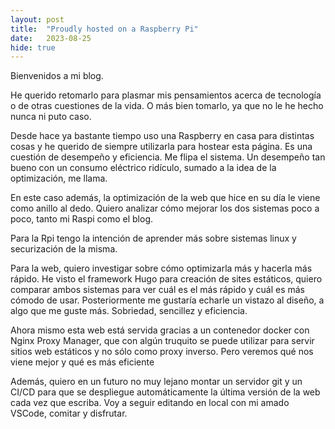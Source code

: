 ```yaml
---
layout: post
title:  "Proudly hosted on a Raspberry Pi"
date:   2023-08-25
hide: true
---
```


Bienvenidos a mi blog.

He querido retomarlo para plasmar mis pensamientos acerca de tecnología o de otras cuestiones de la vida. O más bien tomarlo, ya que no le he hecho nunca ni puto caso.

Desde hace ya bastante tiempo uso una Raspberry en casa para distintas cosas y he querido de siempre utilizarla para hostear esta página. Es una cuestión de desempeño y eficiencia. Me flipa el sistema. Un desempeño tan bueno con un consumo eléctrico ridículo, sumado a la idea de la optimización, me llama.

En este caso además, la optimización de la web que hice en su día le viene como anillo al dedo. Quiero analizar cómo mejorar los dos sistemas poco a poco, tanto mi Raspi como el blog.

Para la Rpi tengo la intención de aprender más sobre sistemas linux y securización de la misma.

Para la web, quiero investigar sobre cómo optimizarla más y hacerla más rápido. He visto el framework Hugo para creación de sites estáticos, quiero comparar ambos sistemas para ver cuál es el más rápido y cuál es más cómodo de usar. Posteriormente me gustaría echarle un vistazo al diseño, a algo que me guste más. Sobriedad, sencillez y eficiencia.

Ahora mismo esta web está servida gracias a un contenedor docker con Nginx Proxy Manager, que con algún truquito se puede utilizar para servir sitios web estáticos y no sólo como proxy inverso. Pero veremos qué nos viene mejor y qué es más eficiente

Además, quiero en un futuro no muy lejano montar un servidor git y un CI/CD para que se despliegue automáticamente la última versión de la web cada vez que escriba. Voy a seguir editando en local con mi amado VSCode, comitar y disfrutar.